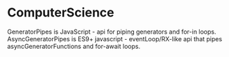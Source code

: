 # ComputerScience
GeneratorPipes is JavaScript - api for piping generators and for-in loops.
AsyncGeneratorPipes is ES9+ javascript - eventLoop/RX-like api that pipes asyncGeneratorFunctions and for-await loops.
